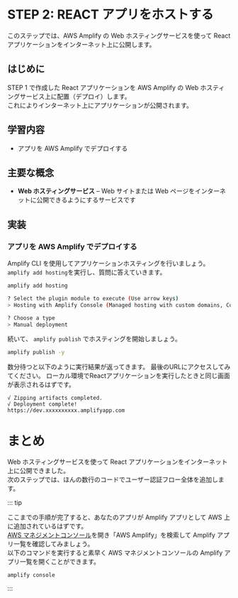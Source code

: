# STEP 2: REACT アプリをホストする
このステップでは、AWS Amplify の Web ホスティングサービスを使って React アプリケーションをインターネット上に公開します。

## はじめに
STEP 1 で作成した React アプリケーションを AWS Amplify の Web ホスティングサービス上に配置（デプロイ）します。<br>
これによりインターネット上にアプリケーションが公開されます。

## 学習内容
 * アプリを AWS Amplify でデプロイする

## 主要な概念
 * **Web ホスティングサービス** – Web サイトまたは Web ページをインターネットに公開できるようにするサービスです

## 実装
### アプリを AWS Amplify でデプロイする
Amplify CLI を使用してアプリケーションホスティングを行いましょう。<br>
`amplify add hosting`を実行し、質問に答えていきます。
```bash
amplify add hosting

? Select the plugin module to execute (Use arrow keys)
> Hosting with Amplify Console (Managed hosting with custom domains, Continuous deployment)

? Choose a type
> Manual deployment
```

続いて、 `amplify publish` でホスティングを開始しましょう。
```bash
amplify publish -y
```

数分待つと以下のように実行結果が返ってきます。 最後のURLにアクセスしてみてください。 ローカル環境でReactアプリケーションを実行したときと同じ画面が表示されるはずです。
```
√ Zipping artifacts completed.
√ Deployment complete!
https://dev.xxxxxxxxxx.amplifyapp.com
```

# まとめ
Web ホスティングサービスを使って React アプリケーションをインターネット上に公開できました。<br>
次のステップでは、ほんの数行のコードでユーザー認証フロー全体を追加します。

::: tip

ここまでの手順が完了すると、あなたのアプリが Amplify アプリとして AWS 上に追加されているはずです。<br>
[AWS マネジメントコンソール](https://aws.amazon.com/jp/console/)を開き「AWS Amplify」を検索して Amplify アプリ一覧を確認してみましょう。<br>
以下のコマンドを実行すると素早く AWS マネジメントコンソールの Amplify アプリ一覧を開くことができます。
```
amplify console
```

:::